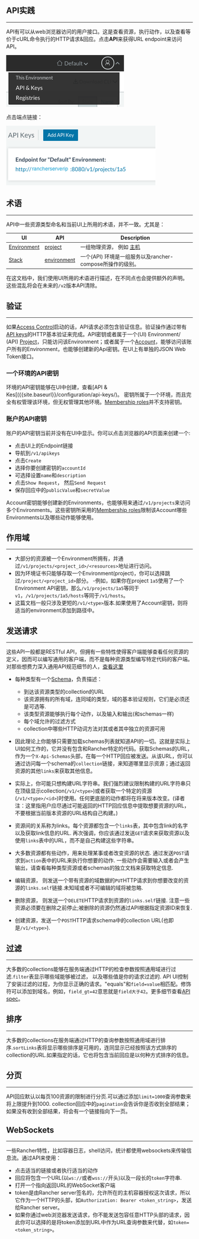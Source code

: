 ## API实践
---

API有可以从web浏览器访问的用户接口。这是查看资源，执行动作，以及查看等价于cURL命令执行的HTTP请求&回应。点击**API**来获得URL endpoint来访问API。

![User menu](/images/apikeys.png)

点击端点链接：

![Endpoint link](/images/api_endpoint.png)

## 术语
---

API中一些资源类型命名和当前UI上所用的术语，并不一致。尤其是：

| UI | API | Description |
|----|-----|-------------|
| [Environment]({{site.baseurl}}/configuration/environments/) | [project]({{site.baseurl}}/api/api-resources/project) | 一组物理资源， 例如 [主机]({{site.baseurl}}/api-resources/host) |
| [Stack]({{site.baseurl}}/rancher-ui/applications/stacks/) | [environment]({{site.baseurl}}/api/api-resources/environment) | 一个(API) 环境是一组服务以及rancher-compose所操作的级别。 |

在这文档中，我们使用UI所用的术语进行描述，在不同点也会提供额外的声明。这些混乱将会在未来的`/v2`版本API清除。

## 验证
---

如果[Access Control]({{site.baseurl}}/configuration/access-control/)启动的话，API请求必须包含验证信息。验证操作通过带有[API keys]({{site.baseurl}}/api/api-resources/apikey)的HTTP基本验证来完成。API密钥或者属于一个(UI) Environment/ (API) [Project]({{site.baseurl}}/api/api-resources/project})，只能访问该Environment；或者属于一个[Account]({{site.baseurl}}/api/api-resource/account)，能够访问该账户所有的Environment，也能够创建新的Api密钥。在UI上有单独的JSON Web Token接口。

### 一个环境的API密钥


环境的API密钥能够在UI中创建，查看[API & Kes[({{site.baseurl}}/configuration/api-keys/)。 密钥所属于一个环境，而且完全有权管理该环境，但无权管理其他环境。[Membership roles]({{site.baseurl}}/configuration/environments/#membership-roles)并不支持密钥。

### 账户的API密钥

账户的API密钥当前并没有在UI中显示。你可以点击浏览器的API页面来创建一个:

  - 点击UI上的Endpoint链接
  - 导航到`/v1/apikeys`
  - 点击`Create`
  - 选择你要创建密钥的`accountId`
  - 可选择设置`name`和`description`
  - 点击`Show Request`， 然后`Send Request`
  - 保存回应中的`publicValue`和`secretValue`

Account密钥能够创建新的Environments，也能够用来通过`/v1/projects`来访问多个Environments。这些密钥所采用的[Membership roles]({{site.baseurl}}/configuration/environments/$membership-roles)限制该Account哪些Environments以及哪些动作能够使用。

## 作用域
---

- 大部分的资源被一个Environment所拥有，并通过`/v1/projects/<project_id>/<resources>`地址进行访问。
- 因为环境证书只能够存取一个Environment(project)，你可以选择跳过`/project/<project_id>`部分。
-例如，如果你在project `1a5`使用了一个Environment API密钥，那么`/v1/projects/1a5`等同于`v1`，`/v1/projects/1a5/hosts`等同于`/v1/hosts`。
- 这篇文档一般只涉及更短的`/v1/<type>`版本.如果使用了Account密钥，则将适当的environment添加到路径中。

## 发送请求
---

这些API一般都是RESTful API，但拥有一些特性使得客户端能够查看任何资源的定义，因而可以编写通用的客户端，而不是每种资源类型编写特定代码的客户端。对那些想费力深入通用API规范细节的人，[查看这里](https://github.com/rancher/api-spec/blob/master/specification.md)

- 每种类型有一个[Schema]({{site.baseurl}}/api/api/resources/schema/)，负责描述：
  - 到达该资源类型的collection的URL
  - 该资源拥有的所有域，连同域的类型，域的基本验证规则，它们是必须还是可选等.
  - 该类型资源能够执行每个动作，以及输入和输出(和schemas一样)
  - 每个域允许的过滤方式
  - collection中哪些HTTP动词方法对其或者其中独立的资源可用

- 因此理论上你能够只需要加载schemas列表就知道API的一切。这就是实际上UI如何工作的，它并没有包含和Rancher特定的代码。获取Schemas的URL，作为一个`X-Api-Schemas`头部，在每一个HTTP回应被发送。从该URL，你可以通过访问每一个schema的`collection`链接，来知道哪里显示资源；通过返回资源的其他`links`来获取其他信息。

- 实际上，你可能只想构建URL字符串。我们强烈建议限制构建的URL字符串只在顶级显示collection(`/v1/<type>`)或者获取一个特定的资源(`/v1/<type>/<id>`)时使用。任何更底层的动作都将在将来版本改变。(译者注：这里指用户应尽通过可能返回的HTTP回应信息中提取想要资源的URL，不要根据当前版本资源的URL结构自己构建。)

- 资源间的关系称为links。每个资源都包含一个`links`表，其中包含link的名字以及获取link信息的URL. 再次强调，你应该通过发送`GET`请求来获取资源以及使用`links`表中的URL，而不是自己构建这些字符串。

- 大多数资源都有些动作，用来处理某事或者改变资源的状态. 通过发送`POST`请求到`action`表中的URL来执行你想要的动作. 一些动作会需要输入或者会产生输出，请查看每种类型资源或者schemas的独立文档来获取特定信息.

- 编辑资源， 则发送一个带有资源的域数据的`PUT`HTTP请求到你想要改变的资源的`links.self`链接.未知域或者不可编辑的域将被忽略.

- 删除资源， 则发送一个`DELETE`HTTP请求到资源的`links.self`链接. 注意一些资源必须要在删除之前停止;被删除的资源仍然通过API根据指定资源ID来恢复.

- 创建资源，发送一个`POST`HTTP请求schema中的collection URL(也即是`/v1/<type>`).

## 过滤
---

大多数的collections能够在服务端通过HTTP的检查参数按照通用域进行过滤.`filter`表显示哪些域能够被过滤， 以及哪些值是你的请求过滤的. API UI控制了安装过滤的过程，为你显示正确的请求。"equals"和`field=value`相匹配。修饰符可以添加到域名，例如，`field_gt=42`意思就是`field大于42`。更多细节查看[API spec](https://github.com/rancher/api-spec/blob/master/specification.md#filtering)。

## 排序
---

大多数的collections在服务端通过HTTP的查询参数按照通用域进行排序.`sortLinks`表将显示哪些排序是可用的，连同显示已经按照该方式排序的collection的URL.如果指定的话，它也将包含当前回应是以何种方式排序的信息。

## 分页
---

API回应默认以每页100资源的限制进行分页.可以通过添加`limit=1000`查询参数来将上限提升到1000. collection回应中的`pagination`会告诉你是否收到全部结果；如果没有收到全部结果，将会有一个链接指向下一页。

## WebSockets
---

一些Rancher特性，比如容器日志，shell访问，统计都使用websockets来传输信息流。通过API来使用：

  - 点击适当的链接或者执行适当的动作
  - 回应将包含一个URL(以`ws://`或者`wss://`开头)以及一段长的`token`字符串.
  - 打开一个指向返回URL的WebSocket客户端
  - token是由Rancher server签名的，允许所在的主机容器授权这次请求，所以它作为一个HTTP的头部，如`Authorization: Bearer <token_string>`，发送给Rancher server。
  - 如果你通过web浏览器发送请求，你不能发送包容任意HTTP头部的请求，因此你可以选择的是将token添加到URL中作为URL查询参数来代替，如`token=<token_string>`。
